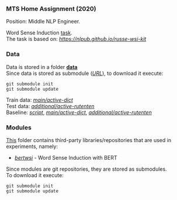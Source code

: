 ### MTS Home Assignment (2020)
Position: Middle NLP Engineer.

Word Sense Induction [task](assignment.pdf).<br>
The task is based on: *https://nlpub.github.io/russe-wsi-kit*

### Data
Data is stored in a folder [**data**](data)<br>
Since data is stored as submodule ([*URL*](https://github.com/nlpub/russe-wsi-kit)), to download it execute:<br>
```
git submodule init
git submodule update
```

Train data: [*main/active-dict*](https://github.com/nlpub/russe-wsi-kit/blob/master/data/main/active-dict/train.csv)<br>
Test data: [*additional/active-rutenten*](https://github.com/nlpub/russe-wsi-kit/blob/master/data/additional/active-rutenten/train.csv)<br>
Baseline: [*script*](https://github.com/nlpub/russe-wsi-kit/blob/master/baseline_adagram.py), [*main/active-dict*](https://github.com/nlpub/russe-wsi-kit/blob/master/data/main/active-dict/train.baseline-adagram.csv), [*additional/active-rutenten*](https://github.com/nlpub/russe-wsi-kit/blob/master/data/additional/active-rutenten/train.baseline-adagram.csv)

### Modules
[This](modules) folder contains third-party libraries/repositories that are used in experiments, namely:
- [*bertwsi*](https://github.com/asafamr/bertwsi) - Word Sense Induction with BERT

Since modules are git repositories, they are stored as submodules.<br>
To download it execute:<br>
```
git submodule init
git submodule update
```

